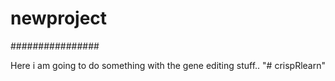 # newproject

################


Here i am going to do something with the gene editing stuff..
"# crispRlearn" 
